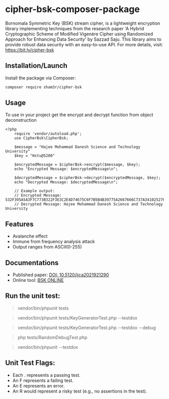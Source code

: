# cipher-bsk-composer-package
Bornomala Symmetric Key (BSK) stream cipher, is a lightweight encryption library implementing techniques from the research paper 'A Hybrid Cryptographic Scheme of Modified Vigenère Cipher using Randomized Approach for Enhancing Data Security' by Sazzad Saju. This library aims to provide robust data security with an easy-to-use API. For more details, visit: https://bit.ly/cipher-bsk

## Installation/Launch

Install the package via Composer:

```bash
composer require sham3r/cipher-bsk
```


## Usage
To use in your project get the encrypt and decrypt function from object deconstruction

```
<?php
    require 'vendor/autoload.php';
    use CipherBsk\CipherBsk;

    $message = "Hajee Mohammad Danesh Science and Technology University"
    $key = "Hstu@5200"

    $encryptedMessage = $cipherBsk->encrypt($message, $key);
    echo "Encrypted Message: $encryptedMessage\n";
    
    $decryptedMessage = $cipherBsk->decrypt($encryptedMessage, $key);
    echo "Decrypted Message: $decryptedMessage\n";
    
    // Example output:
    // Encrypted Message: 532F395A5A3F7C773B322F3E3C2E4D74675C6F7B5B4B39775A2667666C737A341025276556267441424B783F6C4F5F754B45645071777933
    // Decrypted Message: Hajee Mohammad Danesh Science and Technology University
```

## Features
- Avalanche effect 
- Immune from frequency analysis attack
- Output ranges from ASCII(0-255)

## Documentations
- Published paper: [DOI: 10.5120/ijca2021921290](https://www.ijcaonline.org/archives/volume183/number2/31897-2021921290)
- Online tool: [BSK ONLINE](https://sazzad-saju.github.io/BSK-Online/)




## Run the unit test: 

> vendor/bin/phpunit tests

> vendor/bin/phpunit tests/KeyGeneratorTest.php --testdox

> vendor/bin/phpunit tests/KeyGeneratorTest.php --testdox --debug

> php tests/RandomDebugTest.php

> vendor/bin/phpunit --testdox


## Unit Test Flags: 

* Each . represents a passing test.
* An F represents a failing test.
* An E represents an error.
* An R would represent a risky test (e.g., no assertions in the test).